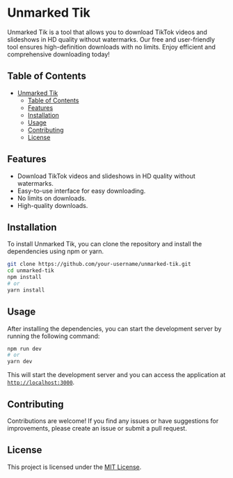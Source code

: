 # Unmarked Tik

Unmarked Tik is a tool that allows you to download TikTok videos and slideshows in HD quality without watermarks. Our free and user-friendly tool ensures high-definition downloads with no limits. Enjoy efficient and comprehensive downloading today!

## Table of Contents

-   [Unmarked Tik](#unmarked-tik)
    -   [Table of Contents](#table-of-contents)
    -   [Features](#features)
    -   [Installation](#installation)
    -   [Usage](#usage)
    -   [Contributing](#contributing)
    -   [License](#license)

## Features

-   Download TikTok videos and slideshows in HD quality without watermarks.
-   Easy-to-use interface for easy downloading.
-   No limits on downloads.
-   High-quality downloads.

## Installation

To install Unmarked Tik, you can clone the repository and install the dependencies using npm or yarn.

```bash
git clone https://github.com/your-username/unmarked-tik.git
cd unmarked-tik
npm install
# or
yarn install
```

## Usage

After installing the dependencies, you can start the development server by running the following command:

```bash
npm run dev
# or
yarn dev
```

This will start the development server and you can access the application at [`http://localhost:3000`](http://localhost:3000).

## Contributing

Contributions are welcome! If you find any issues or have suggestions for improvements, please create an issue or submit a pull request.

## License

This project is licensed under the [MIT License](LICENSE).
